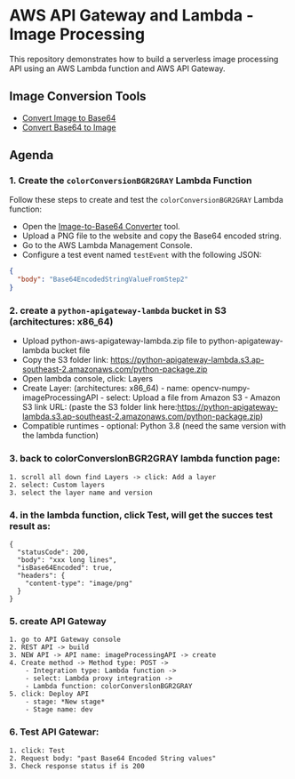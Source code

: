 # AWS API Gateway and Lambda - Image Processing

This repository demonstrates how to build a serverless image processing API using an AWS Lambda function and AWS API Gateway.

## Image Conversion Tools
- [Convert Image to Base64](https://www.base64encoder.io/image-to-base64-converter/)
- [Convert Base64 to Image](https://codebeautify.org/base64-to-image-converter)

## Agenda

### 1. Create the `colorConversionBGR2GRAY` Lambda Function

Follow these steps to create and test the `colorConversionBGR2GRAY` Lambda function:

- Open the [Image-to-Base64 Converter](https://www.base64encoder.io/image-to-base64-converter/) tool.
- Upload a PNG file to the website and copy the Base64 encoded string.
- Go to the AWS Lambda Management Console.
- Configure a test event named `testEvent` with the following JSON:

```json
{
  "body": "Base64EncodedStringValueFromStep2"
}
```

### 2. create a `python-apigateway-lambda` bucket in S3  (architectures: x86_64)
- Upload python-aws-apigateway-lambda.zip file to python-apigateway-lambda bucket file
- Copy the S3 folder link: https://python-apigateway-lambda.s3.ap-southeast-2.amazonaws.com/python-package.zip
- Open lambda console, click: Layers
- Create Layer:   (architectures: x86_64)
      - name: opencv-numpy-imageProcessingAPI
      - select: Upload a file from Amazon S3
      - Amazon S3 link URL: (paste the S3 folder link here:https://python-apigateway-lambda.s3.ap-southeast-2.amazonaws.com/python-package.zip)
- Compatible runtimes - optional: Python 3.8 (need the same version with the lambda function)

### 3. back to colorConverslonBGR2GRAY lambda function page:
    1. scroll all down find Layers -> click: Add a layer
    2. select: Custom layers
    3. select the layer name and version

###  4. in the lambda function, click Test, will get the succes test result as:
    {
      "statusCode": 200,
      "body": "xxx long lines",
      "isBase64Encoded": true,
      "headers": {
        "content-type": "image/png"
      }
    }

###  5. create API Gateway
    1. go to API Gateway console
    2. REST API -> build 
    3. NEW API -> API name: imageProcessingAPI -> create
    4. Create method -> Method type: POST -> 
        - Integration type: Lambda function -> 
        - select: Lambda proxy integration ->
        - Lambda function: colorConverslonBGR2GRAY
    5. click: Deploy API
        - stage: *New stage*
        - Stage name: dev

###  6. Test API Gatewar:
    1. click: Test
    2. Request body: "past Base64 Encoded String values"
    3. Check response status if is 200


